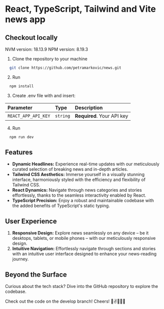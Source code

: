 # React, TypeScript, Tailwind and Vite news app

## Checkout locally

NVM version: 18.13.9
NPM version: 8.19.3

1. Clone the repository to your machine
```bash
  git clone https://github.com/petramarkovic/news.git
```
2. Run 
```bash
  npm install
```
3. Create .env file with  and insert: 

| Parameter | Type     | Description                       |
| :-------- | :------- | :-------------------------------- |
| `REACT_APP_API_KEY`  | `string` | **Required**. Your API key |

4. Run 
```bash
  npm run dev
```

## Features

- **Dynamic Headlines:** Experience real-time updates with our meticulously curated selection of breaking news and in-depth articles.
- **Tailwind CSS Aesthetics:** Immerse yourself in a visually stunning interface, harmoniously styled with the efficiency and flexibility of Tailwind CSS.
- **React Dynamics:** Navigate through news categories and stories effortlessly, thanks to the seamless interactivity enabled by React.
- **TypeScript Precision:** Enjoy a robust and maintainable codebase with the added benefits of TypeScript's static typing.

## User Experience

1. **Responsive Design:** Explore news seamlessly on any device – be it desktops, tablets, or mobile phones – with our meticulously responsive design.
2. **Intuitive Navigation:** Effortlessly navigate through sections and stories with an intuitive user interface designed to enhance your news-reading journey.

## Beyond the Surface

Curious about the tech stack? Dive into the GitHub repository to explore the codebase.

Check out the code on the develop branch! Cheers! 🍻✌👩🏼‍💻
